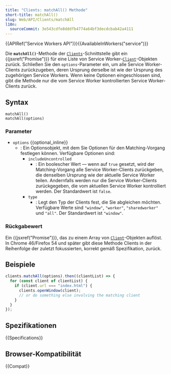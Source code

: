```yaml
---
title: "Clients: matchAll() Methode"
short-title: matchAll()
slug: Web/API/Clients/matchAll
l10n:
  sourceCommit: 3e543cdfe8dddfb4774a64bf3decdcbab42a4111
---
```


{{APIRef("Service Workers API")}}{{AvailableInWorkers("service")}}

Die **`matchAll()`**-Methode der [`Clients`](/de/docs/Web/API/Clients)-Schnittstelle gibt ein {{jsxref("Promise")}} für eine Liste von Service Worker-[`Client`](/de/docs/Web/API/Client)-Objekten zurück. Schließen Sie den `options`-Parameter ein, um alle Service Worker-Clients zurückzugeben, deren Ursprung derselbe ist wie der Ursprung des zugehörigen Service Workers. Wenn keine Optionen eingeschlossen sind, gibt die Methode nur die vom Service Worker kontrollierten Service Worker-Clients zurück.

## Syntax

```js-nolint
matchAll()
matchAll(options)
```

### Parameter

- `options` {{optional_inline}}
  - : Ein Optionsobjekt, mit dem Sie Optionen für den Matching-Vorgang festlegen können. Verfügbare Optionen sind:
    - `includeUncontrolled`
      - : Ein boolescher Wert — wenn auf `true` gesetzt, wird der Matching-Vorgang alle Service Worker-Clients zurückgeben, die denselben Ursprung wie der aktuelle Service Worker teilen. Andernfalls werden nur die Service Worker-Clients zurückgegeben, die vom aktuellen Service Worker kontrolliert werden. Der Standardwert ist `false`.
    - `type`
      - : Legt den Typ der Clients fest, die Sie abgleichen möchten. Verfügbare Werte sind `"window"`, `"worker"`, `"sharedworker"` und `"all"`. Der Standardwert ist `"window"`.

### Rückgabewert

Ein {{jsxref("Promise")}}, das zu einem Array von [`Client`](/de/docs/Web/API/Client)-Objekten auflöst. In Chrome 46/Firefox 54 und später gibt diese Methode Clients in der Reihenfolge der zuletzt fokussierten, korrekt gemäß Spezifikation, zurück.

## Beispiele

```js
clients.matchAll(options).then((clientList) => {
  for (const client of clientList) {
    if (client.url === "index.html") {
      clients.openWindow(client);
      // or do something else involving the matching client
    }
  }
});
```

## Spezifikationen

{{Specifications}}

## Browser-Kompatibilität

{{Compat}}
